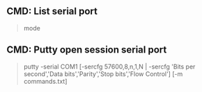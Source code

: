 ## CMD: List serial port
> mode

## CMD: Putty open session serial port
> putty -serial COM1 [-sercfg 57600,8,n,1,N | -sercfg 'Bits per second','Data bits','Parity','Stop bits','Flow Control'] [-m commands.txt]

